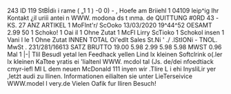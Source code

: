 243 ID 119 StBİdiı i rame ( „1 1 ) -0 0) - , Hoefe am Briiehl 1 04109 leip^ig Ihr Kontakt ¿il uriíi antei n WWW. modona ds t ınma. de QUITTUNG #0RD 43 -KS. 27 ANZ ARTIKEL 1 MoFlnt'r/ ScOoko 13/03/2020 19^44^52 OESAMT 2.99 50 1 Schoko! 1 Oai il 1 Ohne Zutat 1 McFl Lirry ScTioko 1 Schokol insen 1 Vani l le 1 Ohne Zutat INNEN TOTAL Oi'edlt Sales St.Ni ' ./ .lStIONi - TNOL. MwSt . 231/281/16613 SATZ BRUTTO 19.00 5.98 2.99 5.98 5.98 MWST 0.96 Mal 1 |-| Tlil Besudl yetal len Feedhack yellen Lind lx kleinen Softclrink o(.ler lx kleinen KaTtee yratis ei 'lialtenl WWW. mcdol tal (Js. de/dei nfoedtiack cmyr-iefl MI L dem neuen McDonald 111 inyen wir .Tlire L i ehi InysliLir yer ,letżt audi zu Ilinen. Informationen eilialten sie unter LieTerseivice WWW.model l very.de Vielen Oafik fur Iliren Besuch!